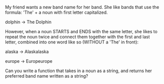 My friend wants a new band name for her band. She like bands that use the formula: 'The' + a noun with first letter capitalized.

dolphin -> The Dolphin

However, when a noun STARTS and ENDS with the same letter, she likes to repeat the noun twice and connect them together with the first and last letter, combined into one word like so (WITHOUT a 'The' in front):

alaska -> Alaskalaska

europe -> Europeurope

Can you write a function that takes in a noun as a string, and returns her preferred band name written as a string? 

